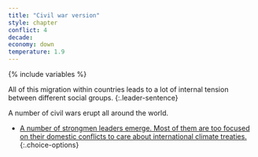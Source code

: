 ```yaml
---
title: "Civil war version"
style: chapter
conflict: 4
decade: 
economy: down 
temperature: 1.9
---
```


{% include variables %}

All of this migration within countries leads to a lot of internal tension between different social groups.
{:.leader-sentence}

A number of civil wars erupt all around the world.

- [A number of strongmen leaders emerge. Most of them are too focused on their domestic conflicts to care about international climate treaties.](chapter_strongmen.html)
{:.choice-options}
